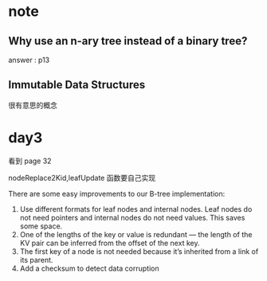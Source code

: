 # note

## Why use an n-ary tree instead of a binary tree?

answer : p13

## Immutable Data Structures

很有意思的概念

# day3

看到 page 32

nodeReplace2Kid,leafUpdate 函数要自己实现

There are some easy improvements to our B-tree implementation:

1. Use different formats for leaf nodes and internal nodes. Leaf nodes do not need
   pointers and internal nodes do not need values. This saves some space.
2. One of the lengths of the key or value is redundant — the length of the KV pair can
   be inferred from the offset of the next key.
3. The first key of a node is not needed because it’s inherited from a link of its parent.
4. Add a checksum to detect data corruption
